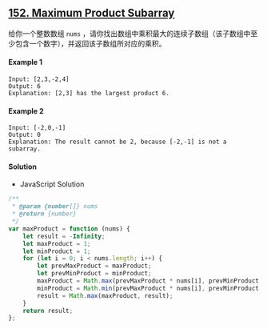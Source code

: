 ## [152. Maximum Product Subarray](https://leetcode.com/problems/maximum-product-subarray/)

给你一个整数数组 `nums` ，请你找出数组中乘积最大的连续子数组（该子数组中至少包含一个数字），并返回该子数组所对应的乘积。

#### Example 1

```text
Input: [2,3,-2,4]
Output: 6
Explanation: [2,3] has the largest product 6.
```

#### Example 2

```text
Input: [-2,0,-1]
Output: 0
Explanation: The result cannot be 2, because [-2,-1] is not a subarray.
```

#### Solution

-   JavaScript Solution

```javascript
/**
 * @param {number[]} nums
 * @return {number}
 */
var maxProduct = function (nums) {
    let result = -Infinity;
    let maxProduct = 1;
    let minProduct = 1;
    for (let i = 0; i < nums.length; i++) {
        let prevMaxProduct = maxProduct;
        let prevMinProduct = minProduct;
        maxProduct = Math.max(prevMaxProduct * nums[i], prevMinProduct * nums[i], nums[i]);
        minProduct = Math.min(prevMaxProduct * nums[i], prevMinProduct * nums[i], nums[i]);
        result = Math.max(maxProduct, result);
    }
    return result;
};
```
